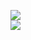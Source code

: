 [![](https://img.shields.io/badge/Made%20With-Github%20Spray-lightgrey.svg?style=for-the-badge&logo=github)](https://github.com/Annihil/github-spray#3020)  
[![](https://i.imgur.com/2DrTn0Z.gif)](https://github.com/Annihil/github-spray)